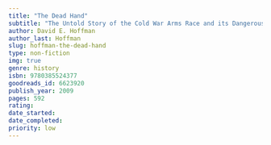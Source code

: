 ```yaml
---
title: "The Dead Hand"
subtitle: "The Untold Story of the Cold War Arms Race and its Dangerous Legacy"
author: David E. Hoffman
author_last: Hoffman
slug: hoffman-the-dead-hand
type: non-fiction
img: true
genre: history
isbn: 9780385524377
goodreads_id: 6623920
publish_year: 2009
pages: 592
rating: 
date_started:
date_completed:
priority: low
---
```

